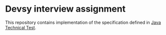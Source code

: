# Devsy interview assignment

This repository contains implementation of the specification defined in [Java Technical Test](Java%20Technical%20Test.pdf).
